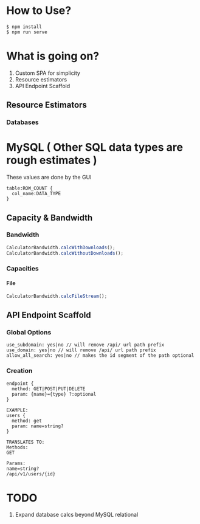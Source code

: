 # How to Use?
```shell
$ npm install
$ npm run serve
```

# What is going on?
1. Custom SPA for simplicity
2. Resource estimators
3. API Endpoint Scaffold

## Resource Estimators
### Databases
# MySQL ( Other SQL data types are rough estimates )
These values are done by the GUI
```
table:ROW_COUNT {
  col_name:DATA_TYPE
}
```

## Capacity & Bandwidth
### Bandwidth
```javascript
CalculatorBandwidth.calcWithDownloads();
CalculatorBandwidth.calcWithoutDownloads();
```

### Capacities
#### File
```javascript
CalculatorBandwidth.calcFileStream();
```
## API Endpoint Scaffold
### Global Options
```
use_subdomain: yes|no // will remove /api/ url path prefix
use_domain: yes|no // will remove /api/ url path prefix
allow_all_search: yes|no // makes the id segment of the path optional
```

### Creation
```
endpoint {
  method: GET|POST|PUT|DELETE
  param: {name}={type} ?:optional
}

EXAMPLE:
users {
  method: get
  param: name=string?
}

TRANSLATES TO:
Methods:
GET

Params:
name=string?
/api/v1/users/{id}
```
# TODO
1. Expand database calcs beyond MySQL relational